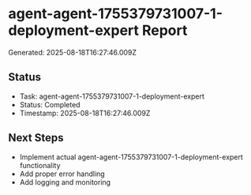 # agent-agent-1755379731007-1-deployment-expert Report

Generated: 2025-08-18T16:27:46.009Z

## Status
- Task: agent-agent-1755379731007-1-deployment-expert
- Status: Completed
- Timestamp: 2025-08-18T16:27:46.009Z

## Next Steps
- Implement actual agent-agent-1755379731007-1-deployment-expert functionality
- Add proper error handling
- Add logging and monitoring
